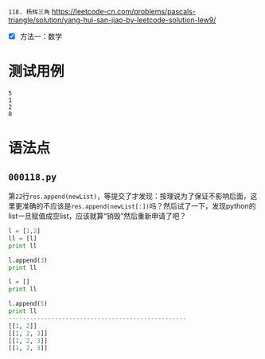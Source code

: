 
`118. 杨辉三角` https://leetcode-cn.com/problems/pascals-triangle/solution/yang-hui-san-jiao-by-leetcode-solution-lew9/
- [x] 方法一：数学

# 测试用例

```
5
1
2
0
```

# 语法点

## `000118.py`

第`22`行`res.append(newList)`，等提交了才发现：按理说为了保证不影响后面，这里更准确的不应该是`res.append(newList[:])`吗？然后试了一下，发现python的list一旦赋值成空list，应该就算“销毁”然后重新申请了吧？

```py
l = [1,2]
ll = [l]
print ll

l.append(3)
print ll

l = []
print ll

l.append(5)
print ll
--------------------------------------------------
[[1, 2]]
[[1, 2, 3]]
[[1, 2, 3]]
[[1, 2, 3]]
```
